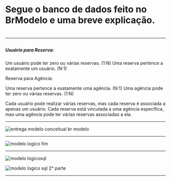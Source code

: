 <h1 >Segue o banco de dados feito no BrModelo e uma breve explicação. <h1/>
<hr>
<h5> Usuário para Reserva:</h5>
 <p>

Um usuário pode ter zero ou várias reservas. (1:N)
Uma reserva pertence a exatamente um usuário. (N:1)

Reserva para Agência:

Uma reserva pertence a exatamente uma agência. (N:1)
Uma agência pode ter zero ou várias reservas. (1:N)


Cada usuário pode realizar várias reservas, mas cada reserva é associada a apenas um usuário.
Cada reserva está vinculada a uma agência específica, mas uma agência pode ter várias reservas associadas a ela.

 </p>
 <hr>

![entrega modelo conceitual br modelo](https://github.com/Renatodavid/recode-pro/assets/106851081/f2f99353-f8e5-4170-976f-10199cd009a0)

<hr>

![modelo logico fim](https://github.com/Renatodavid/recode-pro/assets/106851081/fa61cfb1-7317-499a-9ed9-10f90405a9a1)


<hr>

![modelo logicosql](https://github.com/Renatodavid/recode-pro/assets/106851081/b5845c78-adc6-4ac8-9618-bb65080fdf18)

![modelo logico sql 2° parte](https://github.com/Renatodavid/recode-pro/assets/106851081/7e3b6ca3-dc31-4dbd-8da7-fb0d35452bf8)

<hr>
